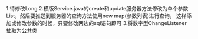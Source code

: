 1.待修改<entry key="java_typemapping.java.math.BigDecimal">Long</entry>
2.模版Service.java的create和update服务器方法修改为单个参数List，然后要推送到服务器的查询方法使用new map(参数列表)进行查询，
    这样添加或修改参数的时候，只要修改两边的sql语句即可
3.将数字型ChangeListener抽取为公共类